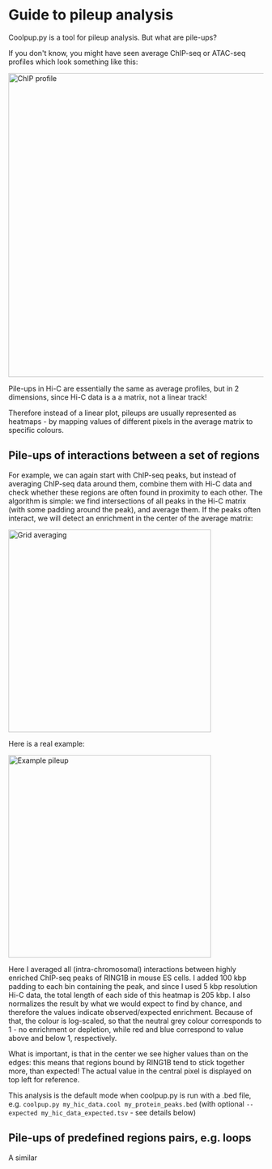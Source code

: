 # Guide to pileup analysis

Coolpup.py is a tool for pileup analysis. But what are pile-ups?

If you don't know, you might have seen average ChIP-seq or ATAC-seq profiles which look something like this:

<img src="https://raw.githubusercontent.com/Phlya/coolpuppy/master/docs/source/figs/chip_profile.png" alt="ChIP profile" width="600px"/>

Pile-ups in Hi-C are essentially the same as average profiles, but in 2 dimensions, since
Hi-C data is a a matrix, not a linear track!

Therefore instead of a linear plot, pileups are usually represented as heatmaps - by mapping
values of different pixels in the average matrix to specific colours.

## Pile-ups of interactions between a set of regions

For example, we can again start with ChIP-seq peaks, but instead of averaging ChIP-seq data around them,
combine them with Hi-C data and check whether these regions are often found in proximity to each other. The algorithm is simple:
we find intersections of all peaks in the Hi-C matrix (with some padding around the peak), and average them. If the peaks often interact,
we will detect an enrichment in the center of the average matrix:

<img src="https://raw.githubusercontent.com/Phlya/coolpuppy/master/docs/source/figs/new_grid_loop_quant.png" alt="Grid averaging" width="400px"/>


Here is a real example:

<img src="https://raw.githubusercontent.com/Phlya/coolpuppy/master/docs/source/figs/example_pileup.png" alt="Example pileup" width="400px"/>

Here I averaged all (intra-chromosomal) interactions between highly enriched ChIP-seq peaks of RING1B in mouse ES cells.
I added 100 kbp padding to each bin containing the peak, and since I used 5 kbp resolution Hi-C data,
the total length of each side of this heatmap is 205 kbp. I also normalizes the result by what we would expect to find by chance,
and therefore the values indicate observed/expected enrichment. Because of that, the colour is log-scaled, so that the neutral
grey colour corresponds to 1 - no enrichment or depletion, while red and blue correspond to value above and below 1, respectively.

What is important, is that in the center we see higher values than on the edges: this means that regions
bound by RING1B tend to stick together more, than expected! The actual value in the central pixel is displayed on top left for reference.

This analysis is the default mode when coolpup.py is run with a .bed file, e.g.
``coolpup.py my_hic_data.cool my_protein_peaks.bed`` (with optional ``--expected my_hic_data_expected.tsv`` - see details below)

## Pile-ups of predefined regions pairs, e.g. loops

A similar